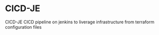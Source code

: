 # CICD-JE
CICD-JE
CICD pipeline on jenkins to liverage infrastructure from terraform configuration files
